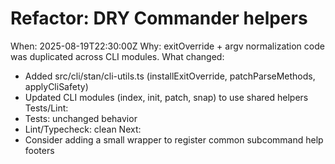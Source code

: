 # Refactor: DRY Commander helpers

When: 2025-08-19T22:30:00Z
Why: exitOverride + argv normalization code was duplicated across CLI modules.
What changed:

- Added src/cli/stan/cli-utils.ts (installExitOverride, patchParseMethods, applyCliSafety)
- Updated CLI modules (index, init, patch, snap) to use shared helpers
  Tests/Lint:
- Tests: unchanged behavior
- Lint/Typecheck: clean
  Next:
- Consider adding a small wrapper to register common subcommand help footers

